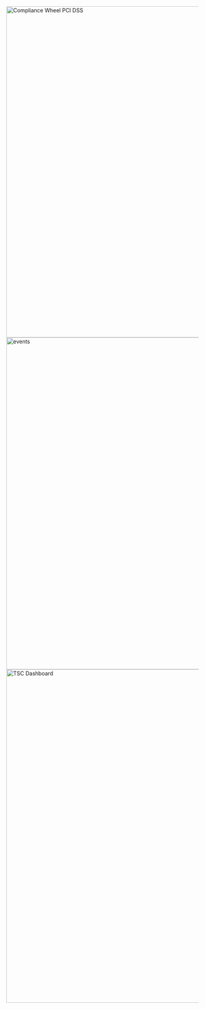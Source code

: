<img width="1277" height="868" alt="Compliance Wheel PCI DSS" src="https://github.com/user-attachments/assets/a4ba4c5f-aaa3-427f-93cd-8886ab115f2f" />

<img width="1280" height="870" alt="events" src="https://github.com/user-attachments/assets/73708281-ce3c-4a7c-9e38-8bbbc0bce21d" />

<img width="1278" height="874" alt="TSC Dashboard" src="https://github.com/user-attachments/assets/981af2a4-432f-4ad5-a3b6-fdc2a418c48b" />
